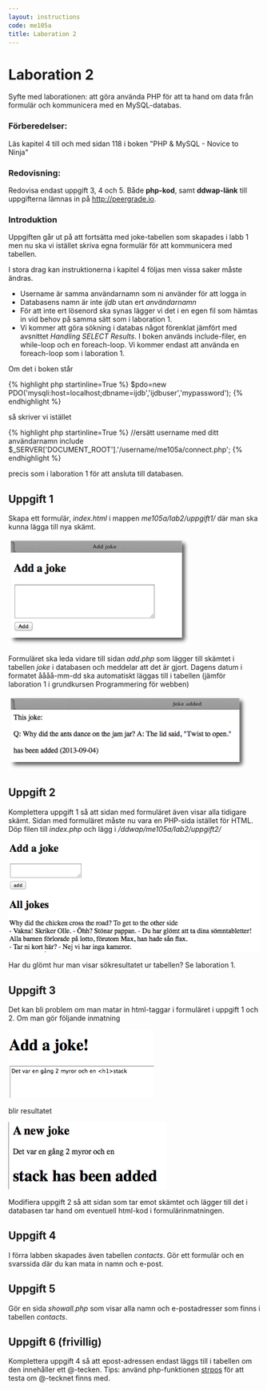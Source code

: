 ```yaml
---
layout: instructions
code: me105a
title: Laboration 2
---
```


# Laboration 2

Syfte med laborationen:
att göra använda PHP för att ta hand om data från formulär och kommunicera med en MySQL-databas. 

### Förberedelser:

Läs kapitel 4 till och med sidan 118 i boken "PHP & MySQL - Novice to Ninja"

### Redovisning:

Redovisa endast uppgift 3, 4 och 5. Både **php-kod**, samt **ddwap-länk** till uppgifterna lämnas in på <http://peergrade.io>.

### Introduktion

Uppgiften går ut på att fortsätta med joke-tabellen som skapades i labb 1 men nu ska vi istället skriva egna formulär för att kommunicera med tabellen. 

I stora drag kan instruktionerna i kapitel 4 följas men vissa saker måste ändras.

- Username är samma användarnamn som ni använder för att logga in
- Databasens namn är inte *ijdb* utan ert *användarnamn*
- För att inte ert lösenord ska synas lägger vi det i en egen fil som hämtas in vid behov på samma sätt som i laboration 1. 
- Vi kommer att göra sökning i databas något förenklat jämfört med avsnittet *Handling SELECT Results*. I boken används include-filer, en while-loop och en foreach-loop. Vi kommer endast att använda en foreach-loop som i laboration 1. 
 
Om det i boken står 

{% highlight php startinline=True %}
$pdo=new PDO('mysqli:host=localhost;dbname=ijdb','ijdbuser','mypassword');
{% endhighlight %}

så skriver vi istället

{% highlight php startinline=True %}
//ersätt username med ditt användarnamn
include $_SERVER['DOCUMENT_ROOT'].'/username/me105a/connect.php';
{% endhighlight %}

precis som i laboration 1 för att ansluta till databasen. 



## Uppgift 1

Skapa ett formulär, *index.html* i mappen *me105a/lab2/uppgift1/* där man ska kunna lägga till nya skämt. 

![](im2/image007.png)



Formuläret ska leda vidare till sidan *add.php* som lägger till skämtet i tabellen *joke* i databasen och meddelar att det är gjort. Dagens datum i formatet åååå-mm-dd ska automatiskt läggas till i tabellen (jämför laboration 1 i grundkursen Programmering för webben)

![](im2/image009.png)


## Uppgift 2

Komplettera uppgift 1 så att sidan med formuläret även visar alla tidigare skämt. Sidan med formuläret måste nu vara en PHP-sida istället för HTML. Döp filen till *index.php* och lägg i */ddwap/me105a/lab2/uppgift2/*

![](im2/image011.png)

Har du glömt hur man visar sökresultatet ur tabellen? Se laboration 1. 

## Uppgift 3

Det kan bli problem om man matar in html-taggar i formuläret i uppgift 1 och 2. Om man gör följande inmatning

![](im2/htmlinject.png)

blir resultatet

![](im2/htmlinjectresult.png)

Modifiera uppgift 2 så att sidan som tar emot skämtet och lägger till det i databasen tar hand om eventuell html-kod i formulärinmatningen. 

## Uppgift 4

I förra labben skapades även tabellen *contacts*. Gör ett formulär och en svarssida där du kan mata in namn och e-post. 

## Uppgift 5

Gör en sida *showall.php* som visar alla namn och e-postadresser som finns i tabellen *contacts*. 

## Uppgift 6 (frivillig)

Komplettera uppgift 4 så att epost-adressen endast läggs till i tabellen om den innehåller ett @-tecken. Tips: använd php-funktionen [strpos](http://php.net/manual/en/function.strpos.php) för att testa om @-tecknet finns med. 